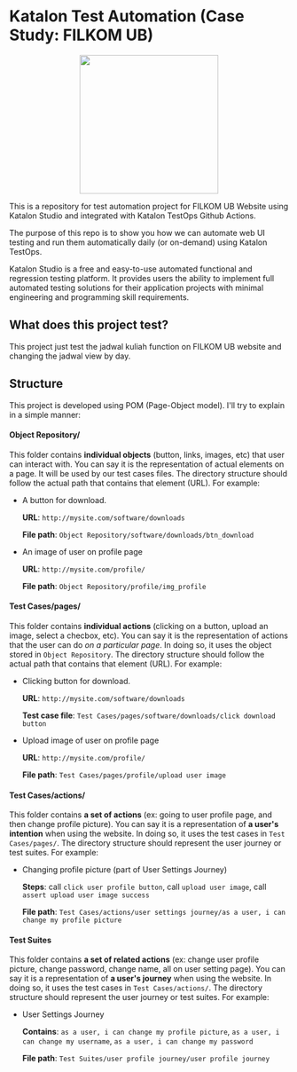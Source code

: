 # Katalon Test Automation (Case Study: FILKOM UB)

<p align="center">
    <img src="https://upload.wikimedia.org/wikipedia/commons/a/a6/Katalon_Studio_logo.png" width="250">
</p>

This is a repository for test automation project for FILKOM UB Website using Katalon Studio and integrated with Katalon TestOps Github Actions.

The purpose of this repo is to show you how we can automate web UI testing and run them automatically daily (or on-demand) using Katalon TestOps.

Katalon Studio is a free and easy-to-use automated functional and regression testing platform. It provides users the ability to implement full automated testing solutions for their application projects with minimal engineering and programming skill requirements.

## What does this project test?

This project just test the jadwal kuliah function on FILKOM UB website and changing the jadwal view by day.

## Structure

This project is developed using POM (Page-Object model). I'll try to explain in a simple manner:

#### Object Repository/

This folder contains **individual objects** (button, links, images, etc) that user can interact with. You can say it is the representation of actual elements on a page. It will be used by our test cases files. The directory structure should follow the actual path that contains that element (URL). For example:

- A button for download.
  
  **URL**: `http://mysite.com/software/downloads`
  
  **File path**: `Object Repository/software/downloads/btn_download`
- An image of user on profile page
  
  **URL**: `http://mysite.com/profile/`
  
  **File path**: `Object Repository/profile/img_profile`

#### Test Cases/pages/

This folder contains **individual actions** (clicking on a button, upload an image, select a checbox, etc). You can say it is the representation of actions that the user can do *on a particular page*. In doing so, it uses the object stored in `Object Repository`. The directory structure should follow the actual path that contains that element (URL). For example:

- Clicking button for download.
 
  **URL**: `http://mysite.com/software/downloads`
 
  **Test case file**: `Test Cases/pages/software/downloads/click download button`

- Upload image of user on profile page
 
  **URL**: `http://mysite.com/profile/`
 
  **File path**: `Test Cases/pages/profile/upload user image`

#### Test Cases/actions/

This folder contains **a set of actions** (ex: going to user profile page, and then change profile picture). You can say it is a representation of **a user's intention** when using the website. In doing so, it uses the test cases in `Test Cases/pages/`. The directory structure should represent the user journey or test suites. For example:

- Changing profile picture (part of User Settings Journey)
  
  **Steps**: call `click user profile button`, call `upload user image`, call `assert upload user image success`
  
  **File path**: `Test Cases/actions/user settings journey/as a user, i can change my profile picture`

#### Test Suites

This folder contains **a set of related actions** (ex: change user profile picture, change password, change name, all on user setting page). You can say it is a representation of **a user's journey** when using the website. In doing so, it uses the test cases in `Test Cases/actions/`. The directory structure should represent the user journey or test suites. For example:

- User Settings Journey
  
  **Contains**: `as a user, i can change my profile picture`, `as a user, i can change my username`, `as a user, i can change my password`
  
  **File path**: `Test Suites/user profile journey/user profile journey`

